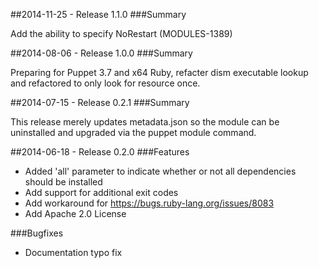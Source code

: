 ##2014-11-25 - Release 1.1.0
###Summary

Add the ability to specify NoRestart (MODULES-1389)

##2014-08-06 - Release 1.0.0
###Summary

Preparing for Puppet 3.7 and x64 Ruby, refacter dism executable lookup and
refactored to only look for resource once.

##2014-07-15 - Release 0.2.1
###Summary

This release merely updates metadata.json so the module can be uninstalled and
upgraded via the puppet module command.

##2014-06-18 - Release 0.2.0
###Features
- Added 'all' parameter to indicate whether or not all dependencies should be
installed
- Add support for additional exit codes
- Add workaround for https://bugs.ruby-lang.org/issues/8083
- Add Apache 2.0 License

###Bugfixes
- Documentation typo fix
